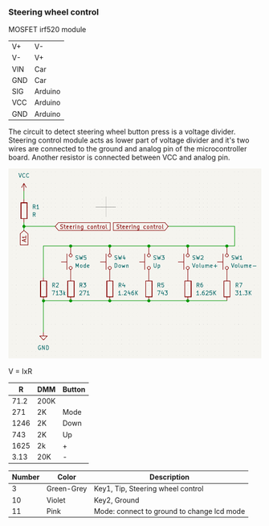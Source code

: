 ### Steering wheel control

MOSFET irf520 module

|  |        |
|--|--------|
|V+|V-      |
|V-|V+      |
|VIN|Car    |
|GND|Car    |
|SIG|Arduino|
|VCC|Arduino|
|GND|Arduino|

The circuit to detect steering wheel button press is a voltage divider. Steering control module acts as lower part of voltage divider and it's two wires are connected to the ground and analog pin of the microcontroller board. Another resistor is connected between VCC and analog pin.

![steering wheel control as voltage divider](schema.png)

V = IxR

|R   |DMM |Button|
|----|----|------|
|71.2|200K|      |
|271 |2K  |Mode  |
|1246|2K  |Down  |
|743 |2K  |Up    |
|1625|2k  |+     |
|3.13|20K |-     |

| Number | Color | Description |
|--|--|--|
|3|Green-Grey|Key1, Tip, Steering wheel control|
|10|Violet|Key2, Ground|
|11|Pink|Mode: connect to ground to change lcd mode|